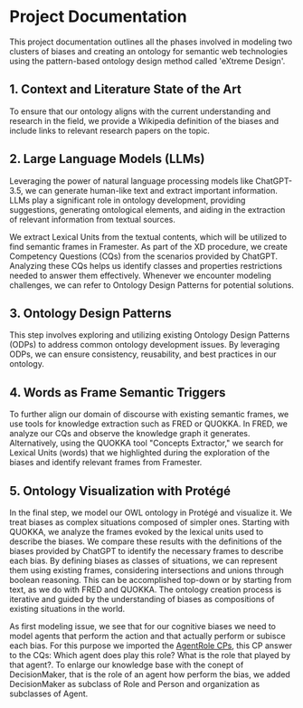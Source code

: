 # Project Documentation

This project documentation outlines all the phases involved in modeling two clusters of biases and creating an ontology for semantic web technologies using the pattern-based ontology design method called 'eXtreme Design'.

## 1. Context and Literature State of the Art

To ensure that our ontology aligns with the current understanding and research in the field, we provide a Wikipedia definition of the biases and include links to relevant research papers on the topic.

## 2. Large Language Models (LLMs)

Leveraging the power of natural language processing models like ChatGPT-3.5, we can generate human-like text and extract important information. LLMs play a significant role in ontology development, providing suggestions, generating ontological elements, and aiding in the extraction of relevant information from textual sources.

We extract Lexical Units from the textual contents, which will be utilized to find semantic frames in Framester. As part of the XD procedure, we create Competency Questions (CQs) from the scenarios provided by ChatGPT. Analyzing these CQs helps us identify classes and properties restrictions needed to answer them effectively. Whenever we encounter modeling challenges, we can refer to Ontology Design Patterns for potential solutions.

## 3. Ontology Design Patterns

This step involves exploring and utilizing existing Ontology Design Patterns (ODPs) to address common ontology development issues. By leveraging ODPs, we can ensure consistency, reusability, and best practices in our ontology.

## 4. Words as Frame Semantic Triggers

To further align our domain of discourse with existing semantic frames, we use tools for knowledge extraction such as FRED or QUOKKA. In FRED, we analyze our CQs and observe the knowledge graph it generates. Alternatively, using the QUOKKA tool "Concepts Extractor," we search for Lexical Units (words) that we highlighted during the exploration of the biases and identify relevant frames from Framester.

## 5. Ontology Visualization with Protégé

In the final step, we model our OWL ontology in Protégé and visualize it. We treat biases as complex situations composed of simpler ones. Starting with QUOKKA, we analyze the frames evoked by the lexical units used to describe the biases. We compare these results with the definitions of the biases provided by ChatGPT to identify the necessary frames to describe each bias. By defining biases as classes of situations, we can represent them using existing frames, considering intersections and unions through boolean reasoning. This can be accomplished top-down or by starting from text, as we do with FRED and QUOKKA. The ontology creation process is iterative and guided by the understanding of biases as compositions of existing situations in the world.

As first modeling issue, we see that for our cognitive biases we need to model agents that perform the action and that actually perform or subisce each bias. For this purpose we imported the [AgentRole CPs](http://ontologydesignpatterns.org/wiki/Submissions:AgentRole), this CP answer to the CQs: Which agent does play this role? What is the role that played by that agent?. To enlarge our knowledge base with the conept of DecisionMaker, that is the role of an agent how perform the bias, we added DecisionMaker as subclass of Role and Person and organization as subclasses of Agent.

